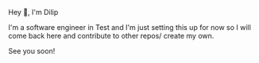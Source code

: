Hey 👋, I'm Dilip

I'm a software engineer in Test and I'm just setting this up for now so I will come back here and contribute to other repos/ create my own.

See you soon!
